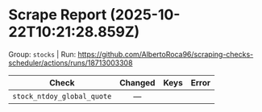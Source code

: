 # Scrape Report (2025-10-22T10:21:28.859Z)

Group: `stocks`  |  Run: https://github.com/AlbertoRoca96/scraping-checks-scheduler/actions/runs/18713003308

| Check | Changed | Keys | Error |
|---|:---:|:--|:--|
| `stock_ntdoy_global_quote` | — |  |  |
